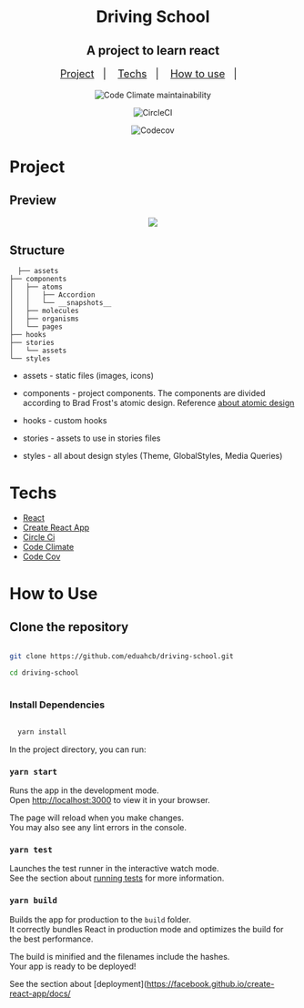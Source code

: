 <h1 align="center">Driving School</h1>

<h2  align="center">A project to learn react</h2>

<p align="center" style="font-size: 18px;">
  <a href="#project">Project</a>&nbsp;&nbsp;&nbsp;|&nbsp;&nbsp;&nbsp;
  <a href="#techs">Techs</a>&nbsp;&nbsp;&nbsp;|&nbsp;&nbsp;&nbsp;
  <a href="#how-to-use">How to use</a>&nbsp;&nbsp;&nbsp;|&nbsp;&nbsp;&nbsp;
</p>


<div align="center" display="inline-block" margin="50px">
  <div display="inline-block;">

  ![Code Climate maintainability](https://img.shields.io/codeclimate/maintainability/eduahcb/driving-school?style=for-the-badge)
  
  </div>


  <div display="inline-block" style="margin: 0 10px;">

  ![CircleCI](https://img.shields.io/circleci/build/github/eduahcb/driving-school?style=for-the-badge)

  </div>

  <div display="inline-block" style="margin: 0 10px;">

   ![Codecov](https://img.shields.io/codecov/c/github/eduahcb/driving-school?style=for-the-badge)

  </div>
</div>

# Project

## Preview

<p align="center">
<img src=".github/driving-school.gif" />
</p>


## Structure

```text
  ├── assets
├── components
│   ├── atoms
│   │   ├── Accordion
│   │   └── __snapshots__
│   ├── molecules
│   ├── organisms
│   └── pages
├── hooks
├── stories
│   └── assets
└── styles
```

- assets - static files (images, icons)
- components - project components. The components are divided according to Brad Frost's atomic design. Reference [about atomic design](https://medium.com/pretux/atomic-design-o-que-%C3%A9-como-surgiu-e-sua-import%C3%A2ncia-para-a-cria%C3%A7%C3%A3o-do-design-system-e3ac7b5aca2c)

- hooks - custom hooks
- stories -  assets to use in stories files
- styles - all about design styles (Theme, GlobalStyles, Media Queries)
### 

# Techs

- [React](https://pt-br.reactjs.org/)
- [Create React App](https://create-react-app.dev/)
- [Circle Ci](https://circleci.com/)
- [Code Climate](https://codeclimate.com/)
- [Code Cov](https://about.codecov.io/)


# How to Use

## Clone the repository

```sh
 
git clone https://github.com/eduahcb/driving-school.git

cd driving-school
 
```

### Install Dependencies

```sh
   
  yarn install

```

In the project directory, you can run:

### `yarn start`

Runs the app in the development mode.\
Open [http://localhost:3000](http://localhost:3000) to view it in your browser.

The page will reload when you make changes.\
You may also see any lint errors in the console.

### `yarn test`

Launches the test runner in the interactive watch mode.\
See the section about [running tests](https://facebook.github.io/create-react-app/docs/running-tests) for more information.

### `yarn build`

Builds the app for production to the `build` folder.\
It correctly bundles React in production mode and optimizes the build for the best performance.

The build is minified and the filenames include the hashes.\
Your app is ready to be deployed!

See the section about [deployment](https://facebook.github.io/create-react-app/docs/
